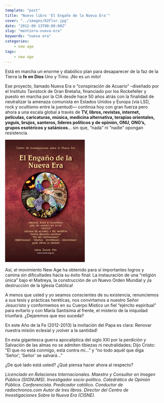 ```yaml
---
template: "post"
title: "Nuevo libro 'El Engaño de la Nueva Era'"
cover: "../images/62Flor.jpg"
date: "2012-09-13T08:00:00Z"
slug: "mentinra-nueva-era"
keywords: "nueva era"
categories: 
    - new age
tags: 
    - new age
---
```



Está en marcha un enorme y diabólico plan para desaparecer de la faz de la Tierra la **fe en Dios** Uno y Trino. ¡No es un mito!  

Ese proyecto, llamado Nueva Era o “conspiración de Acuario” –diseñado por el Instituto Tavistock de Gran Bretaña, financiado por los Rockefeller y puesto en marcha por la CIA desde hace 50 años atrás con la finalidad de neutralizar la amenaza comunista en Estados Unidos y Europa (vía LSD, rock y ocultismo entre la juentud)— continúa hoy con gran fuerza pero ahora a una escala global a través de **TV, libros, revistas, internet, películas, caricaturas, música, medicina alternativa, terapias orientales, yoguis, brujos, santeros, líderes políticos y de opinión, ONU, ONG’s, grupos esotéricos y satánicos**… sin que, “nada” ni “nadie” opongan resistencia.  

![New Age](../images/63New.jpg) 

Así, el movimiento New Age ha obtenido para sí importantes logros y camina sin dificultades hacia su éxito final: La instauración de una “religión única” bajo el Maitreya, la construcción de un Nuevo Orden Mundial y ¡la destrucción de la Iglesia Católica!

A menos que usted y yo seamos conscientes de su existencia, renunciemos a sus tesis y prácticas heréticas, nos convirtamos a nuestro Señor Jesucristo y conformemos en su Cuerpo Místico un fiel “ejército espiritual” para evitarlo y con María Santísima al frente, el misterio de la iniquidad triunfará. ¿Dejaremos que eso suceda?  

En este Año de la Fe (2012-2013) la invitación del Papa es clara: Renovar nuestra misión eclesial y ¡volver a la santidad!

En esta gigantesca guerra apocalíptica del siglo XXI por la perdición y Salvación de las almas no se admiten tibiezas ni neutralidades; Dijo Cristo: “El que no está conmigo, está contra mi…” y “no todo aquél que diga ‘Señor’, ‘Señor’ se salvará…”

¿De qué lado está usted? ¿Qué piensa hacer ahora al respecto?

*Licenciado en Relaciones Internacionales. Maestro y Consultor en Imagen Pública (SIGNUMS). Investigador socio-político. Catedrático de Opinión Pública. Conferencista. Predicador católico. Conductor de radiochronos.com Autor de tres libros. Director del Centro de Investigaciones Sobre la Nueva Era (CISNE).*  

